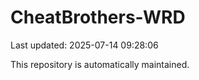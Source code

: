 # CheatBrothers-WRD

Last updated: 2025-07-14 09:28:06

This repository is automatically maintained.
